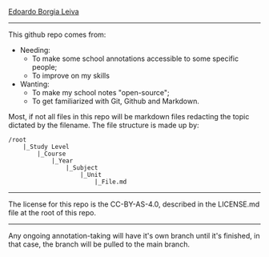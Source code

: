 [Edoardo Borgia Leiva](https://edoardo-b-leiva.github.io)  

---
This github repo comes from:
- Needing:
  - To make some school annotations accessible to some specific people;
  - To improve on my skills
- Wanting:
  - To make my school notes "open-source";
  - To get familiarized with Git, Github and Markdown.

Most, if not all files in this repo will be markdown files redacting the topic dictated by the filename.
The file structure is made up by:
```
/root
    |_Study Level
        |_Course
            |_Year
                |_Subject
                    |_Unit
                        |_File.md
```
---
The license for this repo is the CC-BY-AS-4.0, described in the LICENSE.md file at the root of this repo.
___
Any ongoing annotation-taking will have it's own branch until it's finished, in that case, the branch will be pulled to the main branch.
